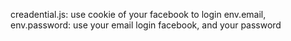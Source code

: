 creadential.js: use cookie of your facebook to login
env.email, env.password: use your email login facebook, and your password